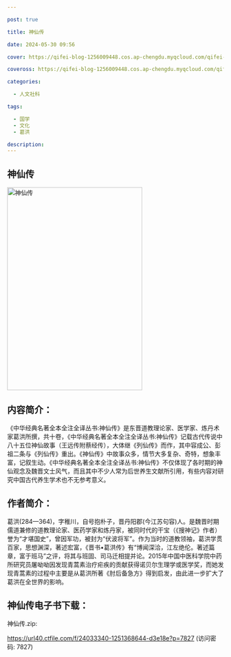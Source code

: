 ```yaml
---

post: true

title: 神仙传

date: 2024-05-30 09:56

cover: https://qifei-blog-1256009448.cos.ap-chengdu.myqcloud.com/qifei-blog/64c305891ddac507cc6c2d2f.jpg

coveross: https://qifei-blog-1256009448.cos.ap-chengdu.myqcloud.com/qifei-blog/64c305891ddac507cc6c2d2f.jpg

categories:

  - 人文社科

tags:

  - 国学
  - 文化
  - 葛洪

description:
---
```


## 神仙传

<img alt="神仙传" class="aligncenter loaded" data-was-processed="true" decoding="async" fetchpriority="high" height="471" src="https://qifei-blog-1256009448.cos.ap-chengdu.myqcloud.com/qifei-blog/64c305891ddac507cc6c2d2f.jpg" style="cursor: zoom-in;" width="314"/>

## 内容简介：

《中华经典名著全本全注全译丛书:神仙传》是东晋道教理论家、医学家、炼丹术家葛洪所撰，共十卷，《中华经典名著全本全注全译丛书:神仙传》记载古代传说中八十五位神仙故事（王远传附蔡经传），大体继《列仙传》而作，其中容成公、彭祖二条与《列仙传》重出。《神仙传》中故事众多，情节大多复杂、奇特，想象丰富，记叙生动。《中华经典名著全本全注全译丛书:神仙传》不仅体现了各时期的神仙观念及魏晋文士风气，而且其中不少人常为后世养生文献所引用，有些内容对研究中国古代养生学术也不无参考意义。

## 作者简介：

葛洪(284—364)，字稚川，自号抱朴子，晋丹阳郡(今江苏句容)人。是魏晋时期儒道兼修的道教理论家、医药学家和炼丹家，被同时代的干宝（《搜神记》作者）誉为“才堪国史”，曾因军功，被封为“伏波将军”。作为当时的道教领袖，葛洪学贯百家，思想渊深，著述宏富，《晋书•葛洪传》有“博闻深洽，江左绝伦。著述篇章，富于班马”之评，将其与班固、司马迁相提并论。2015年中国中医科学院中药所研究员屠呦呦因发现青蒿素治疗疟疾的贡献获得诺贝尔生理学或医学奖，而她发现青蒿素的过程中主要是从葛洪所著《肘后备急方》得到启发，由此进一步扩大了葛洪在全世界的影响。

## 神仙传电子书下载：

神仙传.zip: 

https://url40.ctfile.com/f/24033340-1251368644-d3e18e?p=7827 (访问密码: 7827)
